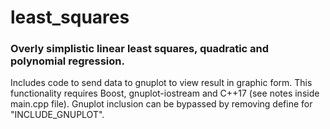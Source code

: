 # least_squares
### Overly simplistic linear least squares, quadratic and polynomial regression.
Includes code to send data to gnuplot to view result in graphic form. This functionality requires Boost, gnuplot-iostream and C++17 (see notes inside main.cpp file). Gnuplot inclusion can be bypassed by removing define for "INCLUDE_GNUPLOT".

